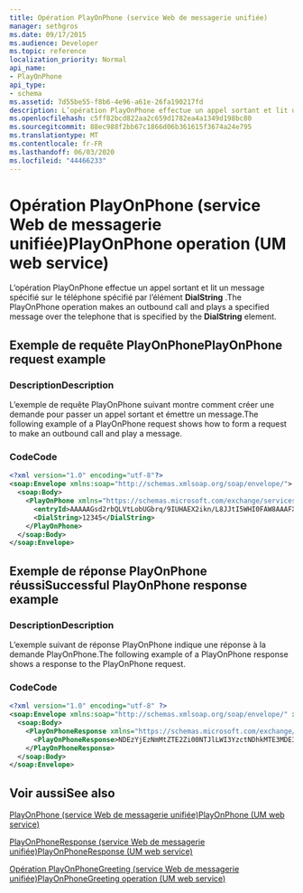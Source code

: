 ```yaml
---
title: Opération PlayOnPhone (service Web de messagerie unifiée)
manager: sethgros
ms.date: 09/17/2015
ms.audience: Developer
ms.topic: reference
localization_priority: Normal
api_name:
- PlayOnPhone
api_type:
- schema
ms.assetid: 7d55be55-f8b6-4e96-a61e-26fa190217fd
description: L’opération PlayOnPhone effectue un appel sortant et lit un message spécifié sur le téléphone spécifié par l’élément DialString.
ms.openlocfilehash: c5ff82bcd822aa2c659d1782ea4a1349d198bc80
ms.sourcegitcommit: 88ec988f2bb67c1866d06b361615f3674a24e795
ms.translationtype: MT
ms.contentlocale: fr-FR
ms.lasthandoff: 06/03/2020
ms.locfileid: "44466233"
---
```

# <a name="playonphone-operation-um-web-service"></a><span data-ttu-id="6d1b0-103">Opération PlayOnPhone (service Web de messagerie unifiée)</span><span class="sxs-lookup"><span data-stu-id="6d1b0-103">PlayOnPhone operation (UM web service)</span></span>

<span data-ttu-id="6d1b0-104">L’opération PlayOnPhone effectue un appel sortant et lit un message spécifié sur le téléphone spécifié par l’élément **DialString** .</span><span class="sxs-lookup"><span data-stu-id="6d1b0-104">The PlayOnPhone operation makes an outbound call and plays a specified message over the telephone that is specified by the **DialString** element.</span></span> 
  
## <a name="playonphone-request-example"></a><span data-ttu-id="6d1b0-105">Exemple de requête PlayOnPhone</span><span class="sxs-lookup"><span data-stu-id="6d1b0-105">PlayOnPhone request example</span></span>

### <a name="description"></a><span data-ttu-id="6d1b0-106">Description</span><span class="sxs-lookup"><span data-stu-id="6d1b0-106">Description</span></span>

<span data-ttu-id="6d1b0-107">L’exemple de requête PlayOnPhone suivant montre comment créer une demande pour passer un appel sortant et émettre un message.</span><span class="sxs-lookup"><span data-stu-id="6d1b0-107">The following example of a PlayOnPhone request shows how to form a request to make an outbound call and play a message.</span></span>
  
### <a name="code"></a><span data-ttu-id="6d1b0-108">Code</span><span class="sxs-lookup"><span data-stu-id="6d1b0-108">Code</span></span>

```XML
<?xml version="1.0" encoding="utf-8"?>
<soap:Envelope xmlns:soap="http://schemas.xmlsoap.org/soap/envelope/">
  <soap:Body>
    <PlayOnPhone xmlns="https://schemas.microsoft.com/exchange/services/2006/messages">
      <entryId>AAAAAGsd2rbQLVtLobUGbrq/9IUHAEX2ikn/L8JJtI5WHI0FAW8AAAFXHhsAACxVpEl+KVVLl957wp//x6UAGAetcDUAAA==</entryId>
      <DialString>12345</DialString>
    </PlayOnPhone>
  </soap:Body>
</soap:Envelope>
```

## <a name="successful-playonphone-response-example"></a><span data-ttu-id="6d1b0-109">Exemple de réponse PlayOnPhone réussi</span><span class="sxs-lookup"><span data-stu-id="6d1b0-109">Successful PlayOnPhone response example</span></span>

### <a name="description"></a><span data-ttu-id="6d1b0-110">Description</span><span class="sxs-lookup"><span data-stu-id="6d1b0-110">Description</span></span>

<span data-ttu-id="6d1b0-111">L’exemple suivant de réponse PlayOnPhone indique une réponse à la demande PlayOnPhone.</span><span class="sxs-lookup"><span data-stu-id="6d1b0-111">The following example of a PlayOnPhone response shows a response to the PlayOnPhone request.</span></span>
  
### <a name="code"></a><span data-ttu-id="6d1b0-112">Code</span><span class="sxs-lookup"><span data-stu-id="6d1b0-112">Code</span></span>

```XML
<?xml version="1.0" encoding="utf-8" ?> 
<soap:Envelope xmlns:soap="http://schemas.xmlsoap.org/soap/envelope/" xmlns:xsi="http://www.w3.org/2001/XMLSchema-instance" xmlns:xsd="http://www.w3.org/2001/XMLSchema">
  <soap:Body>
    <PlayOnPhoneResponse xmlns="https://schemas.microsoft.com/exchange/services/2006/messages">
      <PlayOnPhoneResponse>NDEzYjEzNmMtZTE2Zi00NTJlLWI3YzctNDhkMTE3MDE3YjlmQGRmLWV1bS0wMS5leGNoYW5nZS5jb3JwLm1pY3Jvc29mdC5jb20=</PlayOnPhoneResponse> 
    </PlayOnPhoneResponse>
  </soap:Body>
</soap:Envelope>
```

## <a name="see-also"></a><span data-ttu-id="6d1b0-113">Voir aussi</span><span class="sxs-lookup"><span data-stu-id="6d1b0-113">See also</span></span>



[<span data-ttu-id="6d1b0-114">PlayOnPhone (service Web de messagerie unifiée)</span><span class="sxs-lookup"><span data-stu-id="6d1b0-114">PlayOnPhone (UM web service)</span></span>](playonphone-um-web-service.md)
  
[<span data-ttu-id="6d1b0-115">PlayOnPhoneResponse (service Web de messagerie unifiée)</span><span class="sxs-lookup"><span data-stu-id="6d1b0-115">PlayOnPhoneResponse (UM web service)</span></span>](playonphoneresponse-um-web-service.md)
  
[<span data-ttu-id="6d1b0-116">Opération PlayOnPhoneGreeting (service Web de messagerie unifiée)</span><span class="sxs-lookup"><span data-stu-id="6d1b0-116">PlayOnPhoneGreeting operation (UM web service)</span></span>](playonphonegreeting-operation-um-web-service.md)

